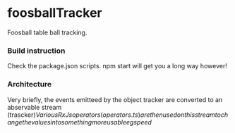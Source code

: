 # foosballTracker
Foosball table ball tracking.

### Build instruction
Check the package.json scripts.
npm start will get you a long way however!

### Architecture
Very briefly, the events emitteed by the object tracker are converted to an abservable stream (trascker$)
Various RxJs operators (operators.ts) are then used on this stream to change the values into something more usable eg speed$
